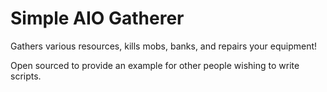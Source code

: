 # Simple AIO Gatherer
Gathers various resources, kills mobs, banks, and repairs your equipment!

Open sourced to provide an example for other people wishing to write scripts.
